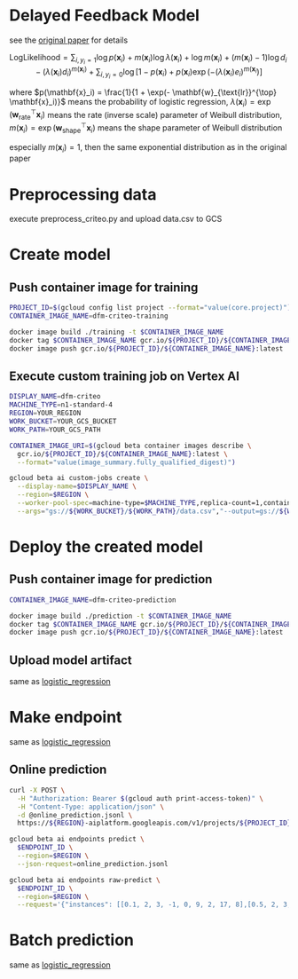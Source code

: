 # Delayed Feedback Model
see the [original paper](https://www.researchgate.net/publication/266660247_Modeling_delayed_feedback_in_display_advertising) for details

$$\text{LogLikelihood} = \sum_{i,y_i=1} \log p(\mathbf{x}_i) + m(\mathbf{x}_i) \log \lambda(\mathbf{x}_i) + \log m(\mathbf{x}_i) + (m(\mathbf{x}_i)-1) \log d_i - (\lambda(\mathbf{x}_i)d_i)^{m(\mathbf{x}_i)} + \sum_{i,y_i=0} \log\left[1 - p(\mathbf{x}_i) + p(\mathbf{x}_i) \exp(-(\lambda(\mathbf{x}_i) e_i)^{m(\mathbf{x}_i})\right]$$

where
$p(\mathbf{x}_i) = \frac{1}{1 + \exp(- \mathbf{w}_{\text{lr}}^{\top} \mathbf{x}_i)}$ means the probability of logistic regression,
$\lambda(\mathbf{x}_i) = \exp(\mathbf{w}_{\text{rate}}^{\top} \mathbf{x}_i)$ means the rate (inverse scale) parameter of Weibull distribution,
$m(\mathbf{x}_i) = \exp(\mathbf{w}_{\text{shape}}^{\top} \mathbf{x}_i)$ means the shape parameter of Weibull distribution

especially $m(\mathbf{x}_i) = 1$, then the same exponential distribution as in the original paper

# Preprocessing data
execute preprocess_criteo.py and upload data.csv to GCS

# Create model
## Push container image for training
```bash
PROJECT_ID=$(gcloud config list project --format="value(core.project)")
CONTAINER_IMAGE_NAME=dfm-criteo-training

docker image build ./training -t $CONTAINER_IMAGE_NAME
docker tag $CONTAINER_IMAGE_NAME gcr.io/${PROJECT_ID}/${CONTAINER_IMAGE_NAME}:latest
docker image push gcr.io/${PROJECT_ID}/${CONTAINER_IMAGE_NAME}:latest
```

## Execute custom training job on Vertex AI
```bash
DISPLAY_NAME=dfm-criteo
MACHINE_TYPE=n1-standard-4
REGION=YOUR_REGION
WORK_BUCKET=YOUR_GCS_BUCKET
WORK_PATH=YOUR_GCS_PATH

CONTAINER_IMAGE_URI=$(gcloud beta container images describe \
  gcr.io/${PROJECT_ID}/${CONTAINER_IMAGE_NAME}:latest \
  --format="value(image_summary.fully_qualified_digest)")

gcloud beta ai custom-jobs create \
  --display-name=$DISPLAY_NAME \
  --region=$REGION \
  --worker-pool-spec=machine-type=$MACHINE_TYPE,replica-count=1,container-image-uri=$CONTAINER_IMAGE_URI \
  --args="gs://${WORK_BUCKET}/${WORK_PATH}/data.csv","--output=gs://${WORK_BUCKET}/${WORK_PATH}/"
```

# Deploy the created model
## Push container image for prediction
```bash
CONTAINER_IMAGE_NAME=dfm-criteo-prediction

docker image build ./prediction -t $CONTAINER_IMAGE_NAME
docker tag $CONTAINER_IMAGE_NAME gcr.io/${PROJECT_ID}/${CONTAINER_IMAGE_NAME}:latest
docker image push gcr.io/${PROJECT_ID}/${CONTAINER_IMAGE_NAME}:latest
```

## Upload model artifact
same as [logistic_regression](https://github.com/imaiyu625/vertexai-custom-models/blob/main/logistic_regression/README.md#upload-model-artifact)

# Make endpoint
same as [logistic_regression](https://github.com/imaiyu625/vertexai-custom-models/blob/main/logistic_regression/README.md#make-endpoint)

## Online prediction
```bash
curl -X POST \
  -H "Authorization: Bearer $(gcloud auth print-access-token)" \
  -H "Content-Type: application/json" \
  -d @online_prediction.jsonl \
  https://${REGION}-aiplatform.googleapis.com/v1/projects/${PROJECT_ID}/locations/${REGION}/endpoints/${ENDPOINT_ID}:predict

gcloud beta ai endpoints predict \
  $ENDPOINT_ID \
  --region=$REGION \
  --json-request=online_prediction.jsonl

gcloud beta ai endpoints raw-predict \
  $ENDPOINT_ID \
  --region=$REGION \
  --request='{"instances": [[0.1, 2, 3, -1, 0, 9, 2, 17, 8],[0.5, 2, 3, -1, 0, 9, 2, 17, 8]]}'
```

# Batch prediction
same as [logistic_regression](https://github.com/imaiyu625/vertexai-custom-models/blob/main/logistic_regression/README.md#batch-prediction)

